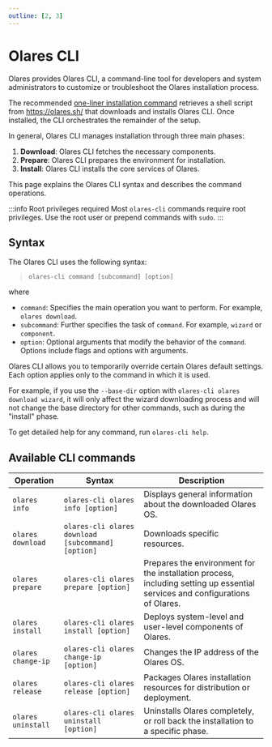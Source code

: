 ```yaml
---
outline: [2, 3]
---
```

# Olares CLI

Olares provides Olares CLI, a command-line tool for developers and system administrators to customize or troubleshoot the Olares installation process.

The recommended [one-liner installation command](../../../../manual/get-started/install-olares.md#install-olares) retrieves a shell script from https://olares.sh/ that downloads and installs Olares CLI. Once installed, the CLI orchestrates the remainder of the setup.

In general, Olares CLI manages installation through three main phases:
1. **Download**: Olares CLI fetches the necessary components.
2. **Prepare**: Olares CLI prepares the environment for installation.
3. **Install**: Olares CLI installs the core services of Olares.

This page explains the Olares CLI syntax and describes the command operations.

:::info Root privileges required
Most `olares-cli` commands require root privileges. Use the root user or prepend commands with `sudo`.
:::

## Syntax
The Olares CLI uses the following syntax:

> `olares-cli command [subcommand] [option]`

where
- `command`: Specifies the main operation you want to perform. For example, `olares download`.
- `subcommand`: Further specifies the task of `command`. For example, `wizard` or `component`.
- `option`: Optional arguments that modify the behavior of the `command`. Options include flags and options with arguments.

Olares CLI allows you to temporarily override certain Olares default settings. Each option applies only to the command in which it is used.

For example, if you use the `--base-dir` option with `olares-cli olares download wizard`, it will only affect the wizard downloading process and will not change the base directory for other commands, such as during the "install" phase.

To get detailed help for any command, run `olares-cli help`.

## Available CLI commands

| Operation          | Syntax                                             | Description                                                                                                                  |
|--------------------|----------------------------------------------------|------------------------------------------------------------------------------------------------------------------------------|
| `olares info`      | `olares-cli olares info [option]`                  | Displays general information about the downloaded Olares OS.                                                                 |
| `olares download`  | `olares-cli olares download [subcommand] [option]` | Downloads specific resources.                                                                                                |
| `olares prepare`   | `olares-cli olares prepare [option]`               | Prepares the environment for the installation process, including setting up essential services and configurations of Olares. |
| `olares install`   | `olares-cli olares install [option]`               | Deploys system-level and user-level components of Olares.                                                                    |
| `olares change-ip` | `olares-cli olares change-ip [option]`             | Changes the IP address of the Olares OS.                                                                                     |
| `olares release`   | `olares-cli olares release [option]`               | Packages Olares installation resources for distribution or deployment.                                                       |
| `olares uninstall` | `olares-cli olares uninstall [option]`             | Uninstalls Olares completely, or roll back the installation to a specific phase.                                             |




